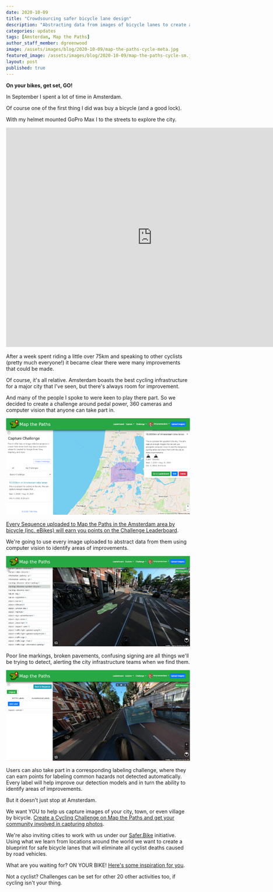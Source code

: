 ```yaml
---
date: 2020-10-09
title: "Crowdsourcing safer bicycle lane design"
description: "Abstracting data from images of bicycle lanes to create a blueprint for the safest bicycle infrastructure."
categories: updates
tags: [Amsterdam, Map the Paths]
author_staff_member: dgreenwood
image: /assets/images/blog/2020-10-09/map-the-paths-cycle-meta.jpg
featured_image: /assets/images/blog/2020-10-09/map-the-paths-cycle-sm.jpg
layout: post
published: true
---
```


**On your bikes, get set, GO!**

In September I spent a lot of time in Amsterdam.

Of course one of the first thing I did was buy a bicycle (and a good lock).

With my helmet mounted GoPro Max I to the streets to explore the city.

<iframe width="800" height="600" src="https://embed-v1.mapillary.com/embed?version=1&filter=%5B%22all%22%5D&map_filter=%5B%22all%22%5D&map_style=Mapillary streets&image_key=o7ll1XqLOM9LyW4J0k54x6&x=0.06313410231801286&y=0.504368242057061&client_id=M1E0WHVYcHZUdUI3Q0l0VThuNnU0ajo2OTY0ZWUzZDZlODY2OWI3&style=classic" frameborder="0"></iframe>

After a week spent riding a little over 75km and speaking to other cyclists (pretty much everyone!) it became clear there were many improvements that could be made.

Of course, it's all relative. Amsterdam boasts the best cycling infrastructure for a major city that I've seen, but there's always room for improvement.

And many of the people I spoke to were keen to play there part. So we decided to create a challenge around pedal power, 360 cameras and computer vision that anyone can take part in.

<img class="img-fluid" src="/assets/images/blog/2020-10-16/map-the-paths-amsterdam.jpg" alt="Map the Paths Amsterdam challenge" title="Map the Paths Amsterdam challenge" />

[Every Sequence uploaded to Map the Paths in the Amsterdam area by bicycle (inc. eBikes) will earn you points on the Challenge Leaderboard](https://mtp.trekview.org/challenge/capture/4d431bb5-a72a-40b8-92a0-46aadec28d55/).

We're going to use every image uploaded to abstract data from them using computer vision to identify areas of improvements.

<img class="img-fluid" src="/assets/images/blog/2020-10-16/map-the-paths-cycle-sm.jpg" alt="Map the Paths Amsterdam capture challenge" title="Map the Paths Amsterdam capture challenge" />

Poor line markings, broken pavements, confusing signing are all things we'll be trying to detect, alerting the city infrastructure teams when we find them.

<img class="img-fluid" src="/assets/images/blog/2020-10-16/map-the-paths-cycle-label.jpg" alt="Map the Paths Amsterdam label challenge" title="Map the Paths Amsterdam label challenge" />

Users can also take part in a corresponding labeling challenge, where they can earn points for labeling common hazards not detected automatically. Every label will help improve our detection models and in turn the ability to identify areas of improvements.

But it doesn't just stop at Amsterdam.

We want YOU to help us capture images of your city, town, or even village by bicycle. [Create a Cycling Challenge on Map the Paths and get your community involved in capturing photos](https://mtp.trekview.org/challenge/capture/create).

We're also inviting cities to work with us under our [Safer.Bike](https://www.safer.bike/) initiative. Using what we learn from locations around the world we want to create a blueprint for safe bicycle lanes that will eliminate all cyclist deaths caused by road vehicles.

What are you waiting for? ON YOUR BIKE! [Here's some inspiration for you](https://mtp.trekview.org/sequence/list?page=1&username=&name=&transport_type=12&tag=).

Not a cyclist? Challenges can be set for other 20 other activities too, if cycling isn't your thing.
